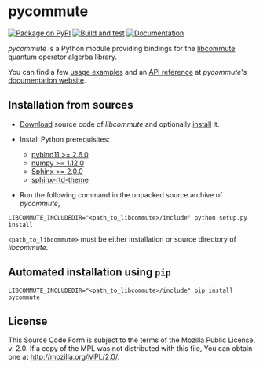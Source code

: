 # pycommute

[![Package on PyPI](https://img.shields.io/pypi/v/pycommute.svg)](
https://pypi.org/project/pycommute)
[![Build and test](https://github.com/krivenko/pycommute/actions/workflows/build-and-test.yml/badge.svg)](
https://github.com/krivenko/pycommute/actions/workflows/build-and-test.yml)
[![Documentation](https://img.shields.io/badge/docs-GitHub%20Pages-red)](
https://krivenko.github.io/pycommute)

*pycommute* is a Python module providing bindings for the
[libcommute](https://github.com/krivenko/libcommute) quantum operator algerba
library.

You can find a few
[usage examples](https://krivenko.github.io/pycommute/examples.html) and an
[API reference](https://krivenko.github.io/pycommute/reference.html) at
*pycommute*'s [documentation website](https://krivenko.github.io/pycommute/).

Installation from sources
-------------------------

* [Download](https://github.com/krivenko/libcommute/releases) source code of
  *libcommute* and optionally
  [install](https://krivenko.github.io/libcommute/installation.html) it.

* Install Python prerequisites:

  - [pybind11 >= 2.6.0](https://pypi.org/project/pybind11/)
  - [numpy >= 1.12.0](https://pypi.org/project/numpy/)
  - [Sphinx >= 2.0.0](https://pypi.org/project/sphinx/)
  - [sphinx-rtd-theme](https://pypi.org/project/sphinx-rtd-theme/)

* Run the following command in the unpacked source archive of *pycommute*,

```
LIBCOMMUTE_INCLUDEDIR="<path_to_libcommute>/include" python setup.py install
```

``<path_to_libcommute>`` must be either installation or source directory of
*libcommute*.

Automated installation using ``pip``
------------------------------------

```
LIBCOMMUTE_INCLUDEDIR="<path_to_libcommute>/include" pip install pycommute
```

License
-------

This Source Code Form is subject to the terms of the Mozilla Public
License, v. 2.0. If a copy of the MPL was not distributed with this
file, You can obtain one at http://mozilla.org/MPL/2.0/.
